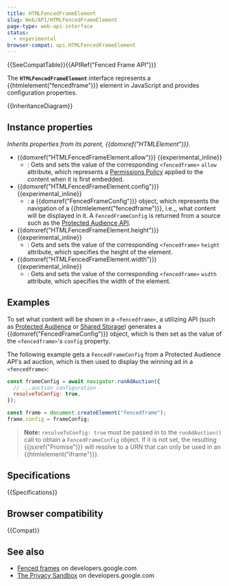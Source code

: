 ```yaml
---
title: HTMLFencedFrameElement
slug: Web/API/HTMLFencedFrameElement
page-type: web-api-interface
status:
  - experimental
browser-compat: api.HTMLFencedFrameElement
---
```


{{SeeCompatTable}}{{APIRef("Fenced Frame API")}}

The **`HTMLFencedFrameElement`** interface represents a {{htmlelement("fencedframe")}} element in JavaScript and provides configuration properties.

{{InheritanceDiagram}}

## Instance properties

_Inherits properties from its parent, {{domxref("HTMLElement")}}._

- {{domxref("HTMLFencedFrameElement.allow")}} {{experimental_inline}}
  - : Gets and sets the value of the corresponding `<fencedframe>` `allow` attribute, which represents a [Permissions Policy](/en-US/docs/Web/HTTP/Guides/Permissions_Policy) applied to the content when it is first embedded.
- {{domxref("HTMLFencedFrameElement.config")}} {{experimental_inline}}
  - : a {{domxref("FencedFrameConfig")}} object, which represents the navigation of a {{htmlelement("fencedframe")}}, i.e.,, what content will be displayed in it. A `FencedFrameConfig` is returned from a source such as the [Protected Audience API](https://developers.google.com/privacy-sandbox/private-advertising/protected-audience).
- {{domxref("HTMLFencedFrameElement.height")}} {{experimental_inline}}
  - : Gets and sets the value of the corresponding `<fencedframe>` `height` attribute, which specifies the height of the element.
- {{domxref("HTMLFencedFrameElement.width")}} {{experimental_inline}}
  - : Gets and sets the value of the corresponding `<fencedframe>` `width` attribute, which specifies the width of the element.

## Examples

To set what content will be shown in a `<fencedframe>`, a utilizing API (such as [Protected Audience](https://developers.google.com/privacy-sandbox/private-advertising/protected-audience) or [Shared Storage](https://developers.google.com/privacy-sandbox/private-advertising/shared-storage)) generates a {{domxref("FencedFrameConfig")}} object, which is then set as the value of the `<fencedframe>`'s `config` property.

The following example gets a `FencedFrameConfig` from a Protected Audience API's ad auction, which is then used to display the winning ad in a `<fencedframe>`:

```js
const frameConfig = await navigator.runAdAuction({
  // ...auction configuration
  resolveToConfig: true,
});

const frame = document.createElement("fencedframe");
frame.config = frameConfig;
```

> **Note:** `resolveToConfig: true` must be passed in to the `runAdAuction()` call to obtain a `FencedFrameConfig` object. If it is not set, the resulting {{jsxref("Promise")}} will resolve to a URN that can only be used in an {{htmlelement("iframe")}}.

## Specifications

{{Specifications}}

## Browser compatibility

{{Compat}}

## See also

- [Fenced frames](https://developers.google.com/privacy-sandbox/private-advertising/fenced-frame) on developers.google.com
- [The Privacy Sandbox](https://developers.google.com/privacy-sandbox) on developers.google.com
